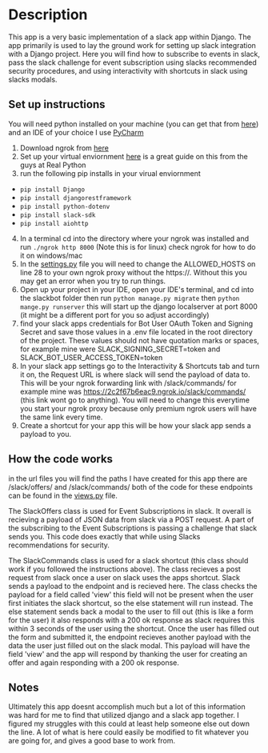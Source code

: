 # Description
This app is a very basic implementation of a slack app within Django. The app primarily is used to lay the ground work for setting up slack integration with a Django project. Here you will find how to subscribe to events in slack, pass the slack challenge for event subscription using slacks recommended security procedures, and using interactivity with shortcuts in slack using slacks modals.

## Set up instructions
You will need python installed on your machine (you can get that from [here](https://www.python.org/)) and an IDE of your choice I use [PyCharm](https://www.jetbrains.com/pycharm/)
1. Download ngrok from [here](https://ngrok.com/download)
1. Set up your virtual enviornment [here](https://realpython.com/python-virtual-environments-a-primer/) is a great guide on this from the guys at Real Python
1. run the following pip installs in your virual enviornment
  * ``` pip install Django ```
  * ``` pip install djangorestframework ```
  * ``` pip install python-dotenv ```
  * ``` pip install slack-sdk ```
  * ``` pip install aiohttp ```
4. In a terminal cd into the directory where your ngrok was installed and run ``` ./ngrok http 8000 ``` (Note this is for linux) check ngrok for how to do it on windows/mac
5. In the [settings.py](https://github.com/forrestpatwalker/slack_bot/blob/master/slackbot/slackbot/settings.py) file you will need to change the ALLOWED_HOSTS on line 28 to your own ngrok proxy without the https://. Without this you may get an error when you try to run things.
6. Open up your project in your IDE, open your IDE's terminal, and cd into the slackbot folder then run ``` python manage.py migrate ``` then ``` python mange.py runserver ``` this will start up the django localserver at port 8000 (it might be a different port for you so adjust accordingly)
7. find your slack apps credentials for Bot User OAuth Token and Signing Secret and save those values in a .env file located in the root directory of the project. These values should not have quotation marks or spaces, for example mine were SLACK_SIGNING_SECRET=token and SLACK_BOT_USER_ACCESS_TOKEN=token
8. In your slack app settings go to the Interactivity & Shortcuts tab and turn it on, the Request URL is where slack will send the payload of data to. This will be your ngrok forwarding link with /slack/commands/ for example mine was https://2c2f67b6eac9.ngrok.io/slack/commands/ (this link wont go to anything). You will need to change this everytime you start your ngrok proxy because only premium ngrok users will have the same link every time.
9. Create a shortcut for your app this will be how your slack app sends a payload to you.

## How the code works
in the url files you will find the paths I have created for this app there are /slack/offers/ and /slack/commands/ both of the code for these endpoints can be found in the [views.py](https://github.com/forrestpatwalker/slack_bot/blob/master/slackbot/events/views.py) file.

The SlackOffers class is used for Event Subscriptions in slack. It overall is recieving a payload of JSON data from slack via a POST request. A part of the subscribing to the Event Subscriptions is passing a challenge that slack sends you. This code does exactly that while using Slacks recommendations for security.

The SlackCommands class is used for a slack shortcut (this class should work if you followed the instructions above). The class recieves a post request from slack once a user on slack uses the apps shortcut. Slack sends a payload to the endpoint and is recieved here. The class checks the payload for a field called 'view' this field will not be present when the user first initiates the slack shortcut, so the else statement will run instead. The else statement sends back a modal to the user to fill out (this is like a form for the user) it also responds with a 200 ok response as slack requires this within 3 seconds of the user using the shortcut. Once the user has filled out the form and submitted it, the endpoint recieves another payload with the data the user just filled out on the slack modal. This payload will have the field 'view' and the app will respond by thanking the user for creating an offer and again responding with a 200 ok response.

## Notes
Ultimately this app doesnt accomplish much but a lot of this information was hard for me to find that utilized django and a slack app together. I figured my struggles with this could at least help someone else out down the line. A lot of what is here could easily be modified to fit whatever you are going for, and gives a good base to work from.
